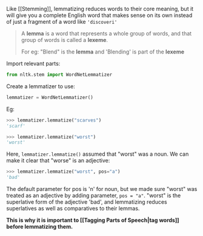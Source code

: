 Like [[Stemming]], lemmatizing reduces words to their core meaning, but it will give you a complete English word that makes sense on its own instead of just a fragment of a word like `'discoveri'`

>A **lemma** is a word that represents a whole group of words, and that group of words is called a **lexeme**.
>
>For eg: "Blend" is the **lemma** and 'Blending' is part of the **lexeme**

Import relevant parts:
```python
from nltk.stem import WordNetLemmatizer
```
Create a lemmatizer to use:
```python
lemmatizer = WordNetLemmatizer()
```
Eg:
```python
>>> lemmatizer.lemmatize("scarves")
'scarf'
```
```python
>>> lemmatizer.lemmatize("worst")
'worst'
```
Here, `lemmatizer.lemmatize()` assumed that "worst" was a noun. We can make it clear that "worse" is an adjective:
```python
>>> lemmatizer.lemmatize("worst", pos="a")
'bad'
```
The default parameter for pos is 'n' for noun, but we made sure "worst" was treated as an adjective by adding parameter, `pos = "a"`.
"worst" is the superlative form of the adjective 'bad', and lemmatizing reduces
superlatives as well as comparatives to their lemmas.

**This is why it is important to [[Tagging Parts of Speech|tag words]] before lemmatizing them.**
